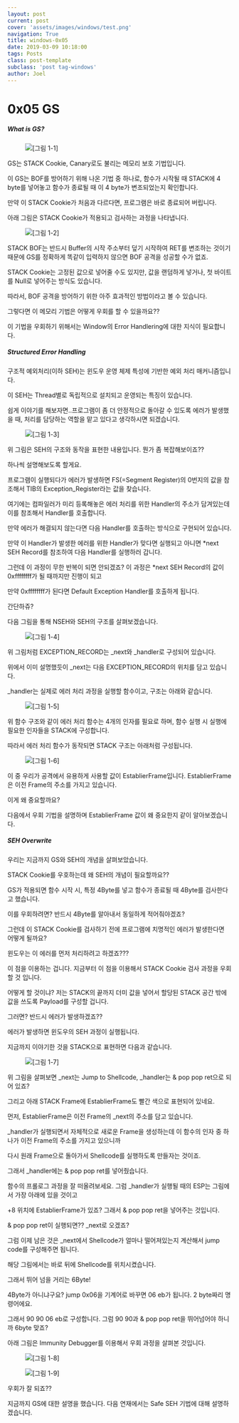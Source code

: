 ```yaml
---
layout: post
current: post
cover: 'assets/images/windows/test.png'
navigation: True
title: windows-0x05
date: 2019-03-09 10:18:00
tags: Posts
class: post-template
subclass: 'post tag-windows'
author: Joel
---
```


# 0x05 GS

##### What is GS?

<figure>
  <img data-action="zoom" src='{{ "/assets/images/windows/0x05_1.png" | relative_url }}' alt='[그림 1-1]'>
</figure>

GS는 STACK Cookie, Canary로도 불리는 메모리 보호 기법입니다.

이 GS는 BOF를 방어하기 위해 나온 기법 중 하나로, 함수가 시작될 때 STACK에 4 byte를 넣어놓고 함수가 종료될 때 이 4 byte가 변조되었는지 확인합니다.

만약 이 STACK Cookie가 처음과 다르다면, 프로그램은 바로 종료되어 버립니다. 

아래 그림은 STACK Cookie가 적용되고 검사하는 과정을 나타냅니다.

<figure>
  <img data-action="zoom" src='{{ "/assets/images/windows/0x05_2.png" | relative_url }}' alt='[그림 1-2]'>
</figure>

STACK BOF는 반드시 Buffer의 시작 주소부터 덮기 시작하여 RET를 변조하는 것이기 때문에 GS를 정확하게 똑같이 입력하지 않으면 BOF 공격을 성공할 수가 없죠.

STACK Cookie는 고정된 값으로 넣어줄 수도 있지만, 값을 랜덤하게 넣거나, 첫 바이트를 Null로 넣어주는 방식도 있습니다.

따라서, BOF 공격을 방어하기 위한 아주 효과적인 방법이라고 볼 수 있습니다. 

그렇다면 이 메모리 기법은 어떻게 우회를 할 수 있을까요??

이 기법을 우회하기 위해서는 Window의 Error Handlering에 대한 지식이 필요합니다.

##### Structured Error Handling

구조적 예외처리(이하 SEH)는 윈도우 운영 체제 특성에 기반한 예외 처리 매커니즘입니다.

이 SEH는 Thread별로 독립적으로 설치되고 운영되는 특징이 있습니다.

쉽게 이야기를 해보자면..프로그램이 좀 더 안정적으로 돌아갈 수 있도록 에러가 발생했을 때, 처리를 담당하는 역할을 맡고 있다고 생각하시면 되겠습니다.

<figure>
  <img data-action="zoom" src='{{ "/assets/images/windows/0x05_3.png" | relative_url }}' alt='[그림 1-3]'>
</figure>

위 그림은 SEH의 구조와 동작을 표현한 내용입니다. 뭔가 좀 복잡해보이죠?? 

하나씩 설명해보도록 할게요.

프로그램이 실행되다가 에러가 발생하면 FS(=Segment Register)의 0번지의 값을 참조해서 TIB의 Exception_Register라는 값을 찾습니다.

여기에는 컴파일러가 미리 등록해놓은 에러 처리를 위한 Handler의 주소가 담겨있는데 이를 참조해서 Handler를 호출합니다.

만약 에러가 해결되지 않는다면 다음 Handler를 호출하는 방식으로 구현되어 있습니다.

만약 이 Handler가 발생한 에러를 위한 Handler가 맞다면 실행되고 아니면 *next SEH Record를 참조하여 다음 Handler를 실행하러 갑니다.

그런데 이 과정이 무한 반복이 되면 안되겠죠? 이 과정은 *next SEH Record의 값이 0xffffffff가 될 때까지만 진행이 되고 

만약 0xffffffff가 된다면 Default Exception Handler를 호출하게 됩니다.

간단하쥬?

다음 그림을 통해 NSEH와 SEH의 구조를 살펴보겠습니다.

<figure>
  <img data-action="zoom" src='{{ "/assets/images/windows/0x05_4.png" | relative_url }}' alt='[그림 1-4]'>
</figure>

위 그림처럼 EXCEPTION_RECORD는 _next와 _handler로 구성되어 있습니다.

위에서 이미 설명했듯이 _next는 다음 EXCEPTION_RECORD의 위치를 담고 있습니다.

_handler는 실제로 에러 처리 과정을 실행할 함수이고, 구조는 아래와 같습니다.

<figure>
  <img data-action="zoom" src='{{ "/assets/images/windows/0x05_5.png" | relative_url }}' alt='[그림 1-5]'>
</figure>

위 함수 구조와 같이 에러 처리 함수는 4개의 인자를 필요로 하며, 함수 실행 시 실행에 필요한 인자들을 STACK에 구성합니다.

따라서 에러 처리 함수가 동작되면 STACK 구조는 아래처럼 구성됩니다.

<figure>
  <img data-action="zoom" src='{{ "/assets/images/windows/0x05_6.png" | relative_url }}' alt='[그림 1-6]'>
</figure>

이 중 우리가 공격에서 유용하게 사용할 값이 EstablierFrame입니다. EstablierFrame은 이전 Frame의 주소를 가지고 있습니다.

이게 왜 중요할까요? 

다음에서 우회 기법을 설명하며 EstablierFrame 값이 왜 중요한지 같이 알아보겠습니다.

##### SEH Overwrite

우리는 지금까지 GS와 SEH의 개념을 살펴보았습니다. 

STACK Cookie를 우호하는데 왜 SEH의 개념이 필요할까요??

GS가 적용되면 함수 시작 시, 특정 4Byte를 넣고 함수가 종료될 때 4Byte를 검사한다고 했습니다.

이를 우회하려면? 반드시 4Byte를 알아내서 동일하게 적어줘야겠죠?

그런데 이 STACK Cookie를 검사하기 전에 프로그램에 치명적인 에러가 발생한다면 어떻게 될까요?

윈도우는 이 에러를 먼저 처리하려고 하겠죠???

이 점을 이용하는 겁니다. 지금부터 이 점을 이용해서 STACK Cookie 검사 과정을 우회할 것 입니다.

어떻게 할 것이냐? 저는 STACK의 끝까지 더미 값을 넣어서 할당된 STACK 공간 밖에 값을 쓰도록 Payload를 구성할 겁니다.

그러면? 반드시 에러가 발생하겠죠??

에러가 발생하면 윈도우의 SEH 과정이 실행됩니다.

지금까지 이야기한 것을 STACK으로 표현하면 다음과 같습니다.

<figure>
  <img data-action="zoom" src='{{ "/assets/images/windows/0x05_7.png" | relative_url }}' alt='[그림 1-7]'>
</figure>

위 그림을 살펴보면 _next는 Jump to Shellcode, _handler는 & pop pop ret으로 되어 있죠?

그리고 아래 STACK Frame에 EstablierFrame도 빨간 색으로 표현되어 있네요.

먼저, EstablierFrame은 이전 Frame의 _next의 주소를 담고 있습니다.

_handler가 실행되면서 자체적으로 새로운 Frame을 생성하는데 이 함수의 인자 중 하나가 이전 Frame의 주소를 가지고 있으니까

다시 원래 Frame으로 돌아가서 Shellcode를 실행하도록 만들자는 것이죠.

그래서 _handler에는 & pop pop ret를 넣어줬습니다.

함수의 프롤로그 과정을 잘 떠올려보세요. 그럼 _handler가 실행될 때의 ESP는 그림에서 가장 아래에 있을 것이고

+8 위치에 EstablierFrame가 있죠? 그래서 & pop pop ret을 넣어주는 것입니다.

& pop pop ret이 실행되면?? _next로 오겠죠?

그럼 이제 남은 것은 _next에서 Shellcode가 얼마나 떨어져있는지 계산해서 jump code를 구성해주면 됩니다.

해당 그림에서는 바로 뒤에 Shellcode를 위치시켰습니다.

그래서 뛰어 넘을 거리는 6Byte!

4Byte가 아니냐구요? jump 0x06을 기계어로 바꾸면 06 eb가 됩니다. 2 byte짜리 명령어에요.

그래서 90 90 06 eb로 구성합니다. 그럼 90 90과 & pop pop ret을 뛰어넘어야 하니까 6byte 맞죠?

아래 그림은 Immunity Debugger를 이용해서 우회 과정을 살펴본 것입니다.

<figure>
  <img data-action="zoom" src='{{ "/assets/images/windows/0x05_8.png" | relative_url }}' alt='[그림 1-8]'>
</figure>

<figure>
  <img data-action="zoom" src='{{ "/assets/images/windows/0x05_9.png" | relative_url }}' alt='[그림 1-9]'>
</figure>

우회가 잘 되죠??

지금까지 GS에 대한 설명을 했습니다. 다음 연재에서는 Safe SEH 기법에 대해 설명하겠습니다.